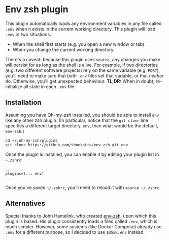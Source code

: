 # Env zsh plugin

This plugin automatically loads any environment variables in any file called `.env` when it exists in the current working directory. This plugin will load `.env` in two situations:

- When the shell first starts (e.g. you open a new window or tab).
- When you change the current working directory.

There's a caveat: because this plugin uses `source`, any changes you make will persist for as long as the shell is alive. For example, if two directories (e.g. two different software projects) rely on the same variable (e.g. `PORT`), you'll need to make sure that _both_ `.env` files set that variable, or that _neither_ do. Otherwise, you'll get unexpected behaviour. **TL;DR:** When in doubt, re-initialize all state in each `.env` file.

## Installation

Assuming you have Oh-my-zsh installed, you should be able to install `env` like any other zsh plugin. (In particular, notice that the `git clone` line specifies a different target directory, `env`, than what would be the default, `env-zsh`.)

```
cd ~/.oh-my-zsh/plugins
git clone https://github.com/shoekstra/env-zsh.git env
```

Once the plugin is installed, you can enable it by editing your plugin list in `~.zshrc`:

```
...
plugins=(... env)
...
```

Once you've saved `~/.zshrc`, you'll need to reload it with `source ~/.zshrc`.

## Alternatives

Special thanks to John Hamelink, who created [env-zsh](https://github.com/johnhamelink/env-zsh), upon which this plugin is based. His plugin consistently loads a filed called `.env`, which is much simpler. However, some systems (like Docker Compose) already use `.env` for a different purpose, so I decided to use `$USER.env` instead.
